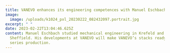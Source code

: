 ```yaml
---
title: VANEVO enhances its engineering competences with Manuel Eschbach
image:
  image: /uploads/k1024_pxl_20230222_082432097.portrait.jpg
excerpt: " "
date: 2023-02-22T13:04:46.625Z
content: Manuel Eschbach studied mechanical engineering in Krefeld and
  Sheffield. His developments at VANEVO will make VANEVO’s stacks ready for
  series production.
---
```


